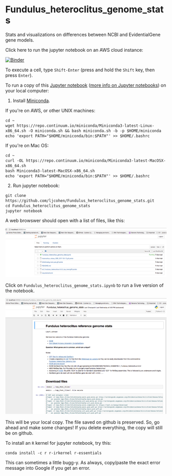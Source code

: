 # Fundulus_heteroclitus_genome_stats

Stats and visualizations on differences between NCBI and EvidentialGene gene models.

Click here to run the jupyter notebook on an AWS cloud instance:

[![Binder](https://mybinder.org/badge.svg)](https://mybinder.org/v2/gh/ljcohen/Fundulus_heteroclitus_genome_stats/master)

To execute a cell, type `Shift-Enter` (press and hold the `Shift` key, then press `Enter`).

To run a copy of this [Jupyter notebook](http://jupyter.readthedocs.io/en/latest/install.html)
([more info on Jupyter notebooks](http://angus.readthedocs.io/en/2017/Jupyter-Notebook-Notes.html)) on your local computer:

1. Install [Miniconda](https://conda.io/miniconda.html).

If you're on AWS, or other UNIX machines:
```
cd ~
wget https://repo.continuum.io/miniconda/Miniconda3-latest-Linux-x86_64.sh -O miniconda.sh && bash miniconda.sh -b -p $HOME/miniconda
echo 'export PATH="$HOME/miniconda/bin:$PATH"' >> $HOME/.bashrc
```

If you're on Mac OS:
```
cd ~
curl -OL https://repo.continuum.io/miniconda/Miniconda3-latest-MacOSX-x86_64.sh
bash Miniconda3-latest-MacOSX-x86_64.sh
echo 'export PATH="$HOME/miniconda/bin:$PATH"' >> $HOME/.bashrc
```

2. Run jupyter notebook:

```
git clone https://github.com/ljcohen/Fundulus_heteroclitus_genome_stats.git
cd Fundulus_heteroclitus_genome_stats
jupyter notebook
```

A web browswer should open with a list of files, like this:

![](jupyter_files_screenshot.png)

Click on `Fundulus_heteroclitus_genome_stats.ipynb` to run a live version of the notebook.

![](jupyter_screenshot.png)

This will be your local copy. The file saved on github is preserved. So, go ahead and make some changes! If you delete everything, the copy will still be on github.

To install an `R` kernel for jupyter notebook, try this:

```
conda install -c r r-irkernel r-essentials
```

This can sometimes a little bugg-y. As always, copy/paste the exact error message into Google if you get an error.
